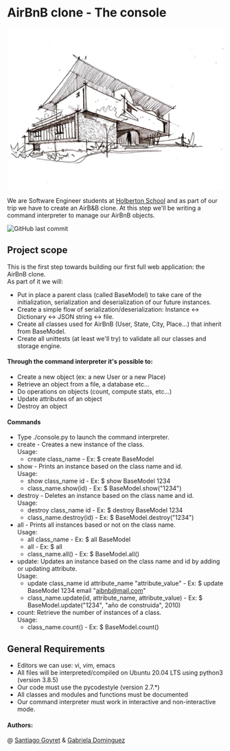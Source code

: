 # AirBnB clone - The console

![image](https://github.com/BergeDios/AirBnB_clone/blob/gaby/5153a3c8fd500f43fc16854acb8c1ed0.jpg)

We are Software Engineer students at  [Holberton School](https://www.holbertonschool.com/) and as part of our trip we have to create an AirB&B clone. At this step we'll be writing a command interpreter to manage our AirBnB objects.


![GitHub last commit](https://img.shields.io/github/last-commit/BergeDios/AirBnB_clone)


## Project scope
This is the first step towards building our first full web application: the AirBnB clone.\
As part of it we will:
- Put in place a parent class (called BaseModel) to take care of the initialization, serialization and deserialization of our future instances.
- Create a simple flow of serialization/deserialization: Instance <-> Dictionary <-> JSON string <-> file.
- Create all classes used for AirBnB (User, State, City, Place…) that inherit from BaseModel.
- Create all unittests (at least we'll try) to validate all our classes and storage engine.

#### Through the command interpreter it's possible to:
- Create a new object (ex: a new User or a new Place)
- Retrieve an object from a file, a database etc…
- Do operations on objects (count, compute stats, etc…)
- Update attributes of an object
- Destroy an object

#### Commands
- Type ./console.py to launch the command interpreter.
- create - Creates a new instance of the class.\
	Usage:
	- create class_name -  Ex: $ create BaseModel
- show - Prints an instance based on the class name and id.\
	Usage:
	- show class_name id - Ex: $ show BaseModel 1234
	- class_name.show(id) - Ex: $ BaseModel.show("1234")
- destroy - Deletes an instance based on the class name and id.\
	Usage:
	- destroy class_name id -  Ex: $ destroy BaseModel 1234
	- class_name.destroy(id) - Ex: $ BaseModel.destroy("1234")
- all - Prints all instances based or not on the class name.\
	Usage:
	- all class_name - Ex: $ all BaseModel
	- all - Ex: $ all
	- class_name.all() - Ex: $ BaseModel.all()
- update: Updates an instance based on the class name and id by adding or updating attribute.\
	Usage:
	- update class_name id attribute_name "attribute_value" - Ex: $ update BaseModel 1234 email "aibnb@mail.com"
	- class_name.update(id, attribute_name, attribute_value) - Ex: $ BaseModel.update("1234", "año de construida", 2010)
- count: Retrieve the number of instances of a class.\
	Usage:
	- class_name.count() - Ex: $ BaseModel.count()

## General Requirements
- Editors we can use: vi, vim, emacs
- All files will be interpreted/compiled on Ubuntu 20.04 LTS using python3 (version 3.8.5)
- Our code must use the pycodestyle (version 2.7.*)
- All classes and modules and functions must be documented
- Our command interpreter must work in interactive and non-interactive mode.

#### Authors: 
@ [Santiago Goyret](https://github.com/BergeDios) & [Gabriela Dominguez](https://github.com/Gaby-Do)

